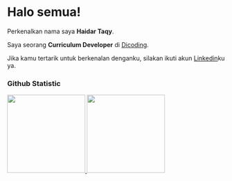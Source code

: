 # Halo semua! 

Perkenalkan nama saya **Haidar Taqy**.<br>

Saya seorang **Curriculum Developer** di [Dicoding](https://www.dicoding.com/).<br>

Jika kamu tertarik untuk berkenalan denganku, silakan ikuti akun [Linkedin](https://www.linkedin.com/in/idarrr11/)ku ya.

### Github Statistic
<p align="left">
<a href="https://github.com/idarrr11">
  <img height="180em" src="https://github-readme-stats-eight-theta.vercel.app/api?username=idarrr11&show_icons=true&theme=algolia&include_all_commits=true&count_private=true"/>
  <img height="180em" src="https://github-readme-stats-eight-theta.vercel.app/api/top-langs/?username=idarrr11&layout=compact&langs_count=8&theme=algolia"/>
</a>
</p>
